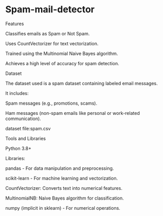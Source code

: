 # Spam-mail-detector
Features

Classifies emails as Spam or Not Spam.

Uses CountVectorizer for text vectorization.

Trained using the Multinomial Naive Bayes algorithm.

Achieves a high level of accuracy for spam detection.


Dataset

The dataset used is a spam dataset containing labeled email messages.

It includes:

Spam messages (e.g., promotions, scams).

Ham messages (non-spam emails like personal or work-related communication).

dataset file:spam.csv



Tools and Libraries

Python 3.8+

Libraries:

pandas - For data manipulation and preprocessing.

scikit-learn - For machine learning and vectorization.

   CountVectorizer: Converts text into numerical features.

   MultinomialNB: Naive Bayes algorithm for classification.

numpy (implicit in sklearn) - For numerical operations.
